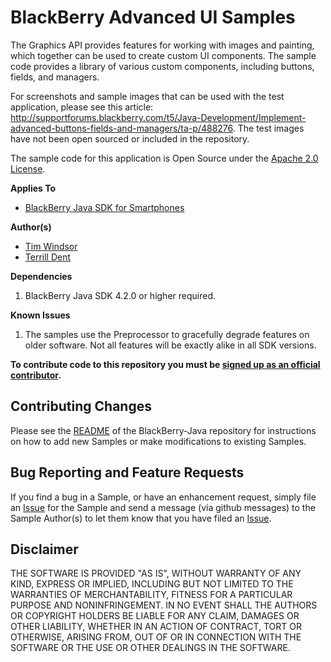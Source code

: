 # BlackBerry Advanced UI Samples

The Graphics API provides features for working with images and painting, which together can be used to create custom UI components. The sample code provides a library of various custom components, including buttons, fields, and managers.

For screenshots and sample images that can be used with the test application, please see this article: http://supportforums.blackberry.com/t5/Java-Development/Implement-advanced-buttons-fields-and-managers/ta-p/488276. The test images have not been open sourced or included in the repository.


The sample code for this application is Open Source under the [Apache 2.0 License](http://www.apache.org/licenses/LICENSE-2.0.html).

**Applies To**

* [BlackBerry Java SDK for Smartphones](http://us.blackberry.com/developers/javaappdev/)


**Author(s)** 

* [Tim Windsor](https://github.com/timwindsor)
* [Terrill Dent](https://github.com/terrilldent)


**Dependencies**

1. BlackBerry Java SDK 4.2.0 or higher required.


**Known Issues**

1. The samples use the Preprocessor to gracefully degrade features on older software. Not all features will be exactly alike in all SDK versions. 


**To contribute code to this repository you must be [signed up as an official contributor](http://blackberry.github.com/howToContribute.html).**


## Contributing Changes

Please see the [README](https://github.com/blackberry/BlackBerry-Java) of the BlackBerry-Java repository for instructions on how to add new Samples or make modifications to existing Samples.


## Bug Reporting and Feature Requests

If you find a bug in a Sample, or have an enhancement request, simply file an [Issue](https://github.com/blackberry/BlackBerry-Java/issues) for the Sample and send a message (via github messages) to the Sample Author(s) to let them know that you have filed an [Issue](https://github.com/blackberry/BlackBerry-Java/issues).


## Disclaimer

THE SOFTWARE IS PROVIDED "AS IS", WITHOUT WARRANTY OF ANY KIND, EXPRESS OR IMPLIED, INCLUDING BUT NOT LIMITED TO THE WARRANTIES OF MERCHANTABILITY, FITNESS FOR A PARTICULAR PURPOSE AND NONINFRINGEMENT. IN NO EVENT SHALL THE AUTHORS OR COPYRIGHT HOLDERS BE LIABLE FOR ANY CLAIM, DAMAGES OR OTHER LIABILITY, WHETHER IN AN ACTION OF CONTRACT, TORT OR OTHERWISE, ARISING FROM, OUT OF OR IN CONNECTION WITH THE SOFTWARE OR THE USE OR OTHER DEALINGS IN THE SOFTWARE.